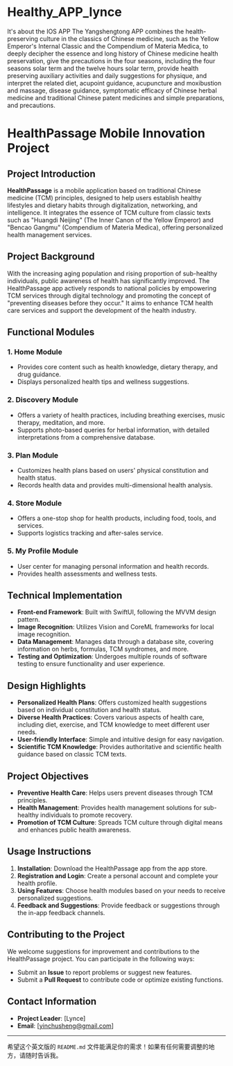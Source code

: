 # Healthy_APP_lynce
It's about the IOS APP
The Yangshengtong APP combines the health-preserving culture in the classics of Chinese medicine, such as the Yellow Emperor's Internal Classic and the Compendium of Materia Medica, to deeply decipher the essence and long history of Chinese medicine health preservation, give the precautions in the four seasons, including the four seasons solar term and the twelve hours solar term, provide health preserving auxiliary activities and daily suggestions for physique, and interpret the related diet, acupoint guidance, acupuncture and moxibustion and massage, disease guidance, symptomatic efficacy of Chinese herbal medicine and traditional Chinese patent medicines and simple preparations, and precautions.


# HealthPassage Mobile Innovation Project

## Project Introduction

**HealthPassage** is a mobile application based on traditional Chinese medicine (TCM) principles, designed to help users establish healthy lifestyles and dietary habits through digitalization, networking, and intelligence. It integrates the essence of TCM culture from classic texts such as "Huangdi Neijing" (The Inner Canon of the Yellow Emperor) and "Bencao Gangmu" (Compendium of Materia Medica), offering personalized health management services.

## Project Background

With the increasing aging population and rising proportion of sub-healthy individuals, public awareness of health has significantly improved. The HealthPassage app actively responds to national policies by empowering TCM services through digital technology and promoting the concept of "preventing diseases before they occur." It aims to enhance TCM health care services and support the development of the health industry.

## Functional Modules

### 1. Home Module
- Provides core content such as health knowledge, dietary therapy, and drug guidance.
- Displays personalized health tips and wellness suggestions.

### 2. Discovery Module
- Offers a variety of health practices, including breathing exercises, music therapy, meditation, and more.
- Supports photo-based queries for herbal information, with detailed interpretations from a comprehensive database.

### 3. Plan Module
- Customizes health plans based on users' physical constitution and health status.
- Records health data and provides multi-dimensional health analysis.

### 4. Store Module
- Offers a one-stop shop for health products, including food, tools, and services.
- Supports logistics tracking and after-sales service.

### 5. My Profile Module
- User center for managing personal information and health records.
- Provides health assessments and wellness tests.

## Technical Implementation

- **Front-end Framework**: Built with SwiftUI, following the MVVM design pattern.
- **Image Recognition**: Utilizes Vision and CoreML frameworks for local image recognition.
- **Data Management**: Manages data through a database site, covering information on herbs, formulas, TCM syndromes, and more.
- **Testing and Optimization**: Undergoes multiple rounds of software testing to ensure functionality and user experience.

## Design Highlights

- **Personalized Health Plans**: Offers customized health suggestions based on individual constitution and health status.
- **Diverse Health Practices**: Covers various aspects of health care, including diet, exercise, and TCM knowledge to meet different user needs.
- **User-friendly Interface**: Simple and intuitive design for easy navigation.
- **Scientific TCM Knowledge**: Provides authoritative and scientific health guidance based on classic TCM texts.

## Project Objectives

- **Preventive Health Care**: Helps users prevent diseases through TCM principles.
- **Health Management**: Provides health management solutions for sub-healthy individuals to promote recovery.
- **Promotion of TCM Culture**: Spreads TCM culture through digital means and enhances public health awareness.

## Usage Instructions

1. **Installation**: Download the HealthPassage app from the app store.
2. **Registration and Login**: Create a personal account and complete your health profile.
3. **Using Features**: Choose health modules based on your needs to receive personalized suggestions.
4. **Feedback and Suggestions**: Provide feedback or suggestions through the in-app feedback channels.

## Contributing to the Project

We welcome suggestions for improvement and contributions to the HealthPassage project. You can participate in the following ways:

- Submit an **Issue** to report problems or suggest new features.
- Submit a **Pull Request** to contribute code or optimize existing functions.

## Contact Information

- **Project Leader**: [Lynce]
- **Email**: [yinchusheng@gmail.com]

---

希望这个英文版的 `README.md` 文件能满足你的需求！如果有任何需要调整的地方，请随时告诉我。

